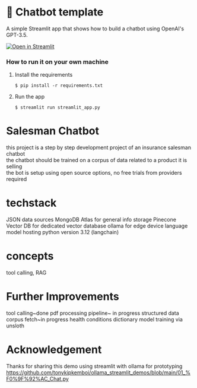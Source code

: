 # 💬 Chatbot template

A simple Streamlit app that shows how to build a chatbot using OpenAI's GPT-3.5.

[![Open in Streamlit](https://static.streamlit.io/badges/streamlit_badge_black_white.svg)](https://chatbot-template.streamlit.app/)

### How to run it on your own machine

1. Install the requirements

   ```
   $ pip install -r requirements.txt
   ```

2. Run the app

   ```
   $ streamlit run streamlit_app.py
   ```
# Salesman Chatbot

this project is a step by step development project of an insurance salesman chatbot   
the chatbot should be trained on a corpus of data related to a product it is selling   
the bot is setup using open source options, no free trials from providers required

# techstack
JSON data sources
MongoDB Atlas for general info storage
Pinecone Vector DB for dedicated vector database
ollama for edge device language model hosting
python version 3.12 (langchain)

# concepts
tool calling, RAG

# Further Improvements
tool calling~done
pdf processing pipeline~ in progress
structured data corpus fetch~in progress
health conditions dictionary 
model training via unsloth

# Acknowledgement
Thanks for sharing this demo using streamlit with ollama for prototyping   
https://github.com/tonykipkemboi/ollama_streamlit_demos/blob/main/01_%F0%9F%92%AC_Chat.py 